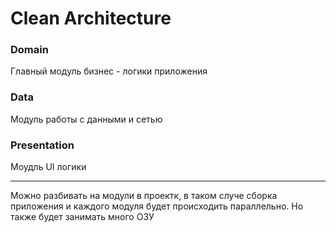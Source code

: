 # Clean Architecture

### Domain

Главный модуль бизнес - логики приложения 

### Data

Модуль работы с данными и сетью

### Presentation

Моудль UI логики

--- 
Можно разбивать на модули в проектк, в таком случе сборка приложения и каждого модуля будет происходить параллельно. Но также будет занимать много ОЗУ